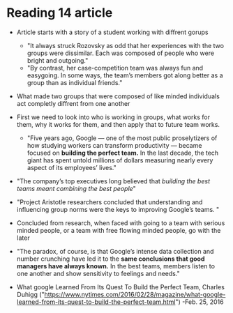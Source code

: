 # Reading 14 article
  - Article starts with a story of a student working with diffrent gorups
    - "It always struck Rozovsky as odd that her experiences with the two groups were dissimilar. Each was composed of people who were bright and outgoing."
    - "By contrast, her case-competition team was always fun and easygoing. In some ways, the team’s members got along better as a group than as individual friends."
- What made two groups that were composed of like minded individuals act completly diffrent from one another
- First we need to look into who is working in groups, what works for them, why it works for them, and then apply that to future team works.
    - "Five years ago, Google — one of the most public proselytizers of how studying workers can transform productivity — became focused on **building the perfect team.** In the last decade, the tech giant has spent untold millions of dollars measuring nearly every aspect of its employees’ lives."
- "The company’s top executives long believed that *building the best teams meant combining the best people*"
- "Project Aristotle researchers concluded that understanding and influencing group norms were the keys to improving Google’s teams. "
- Concluded from research, when faced with going to a team with serious minded people, or a team with free flowing minded people, go with the later
- "The paradox, of course, is that Google’s intense data collection and number crunching have led it to the **same conclusions that good managers have always known.** In the best teams, members listen to one another and show sensitivity to feelings and needs."



- What google Learned From Its Quest To Build the Perfect Team,  Charles Duhigg ("https://www.nytimes.com/2016/02/28/magazine/what-google-learned-from-its-quest-to-build-the-perfect-team.html") -Feb. 25, 2016